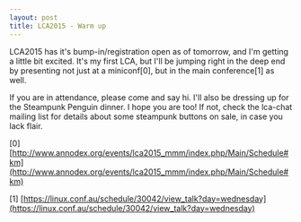 ```yaml
---
layout: post
title: LCA2015 - Warm up
---
```


LCA2015 has it's bump-in/registration open as of tomorrow, and I'm getting a little bit excited. It's my first LCA, but I'll be jumping right in the deep end by presenting not just at a miniconf[0], but in the main conference[1] as well. 

If you are in attendance, please come and say hi. I'll also be dressing up for the Steampunk Penguin dinner. I hope you are too! If not, check the lca-chat mailing list for details about some steampunk buttons on sale, in case you lack flair.

[0] [http://www.annodex.org/events/lca2015_mmm/index.php/Main/Schedule#km](http://www.annodex.org/events/lca2015_mmm/index.php/Main/Schedule#km)

[1] [https://linux.conf.au/schedule/30042/view_talk?day=wednesday](https://linux.conf.au/schedule/30042/view_talk?day=wednesday)
